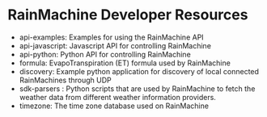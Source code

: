# RainMachine Developer Resources

- api-examples: Examples for using the RainMachine API
- api-javascript: Javascript API for controlling RainMachine
- api-python: Python API for controlling RainMachine
- formula: EvapoTranspiration (ET) formula used by RainMachine
- discovery: Example python application for discovery of local connected RainMachines through UDP
- sdk-parsers : Python scripts that are used by RainMachine to fetch the weather data from different weather information providers.
- timezone: The time zone database used on RainMachine

